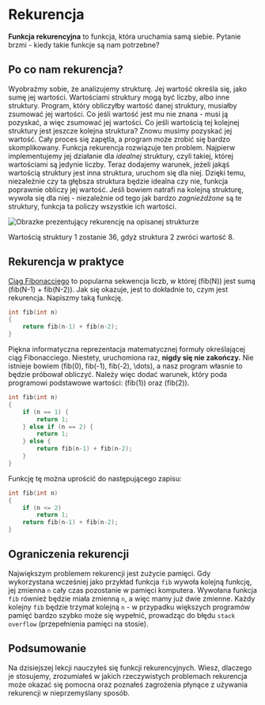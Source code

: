 # Rekurencja

**Funkcja rekurencyjna** to funkcja, która uruchamia samą siebie. Pytanie brzmi - kiedy takie funkcje są nam potrzebne?

## Po co nam rekurencja?

Wyobraźmy sobie, że analizujemy strukturę. Jej wartość określa się, jako sumę jej wartości. Wartościami struktury mogą być
liczby, albo inne struktury. Program, który obliczyłby wartość danej struktury, musiałby zsumować jej wartości. Co
jeśli wartość jest mu nie znana - musi ją pozyskać, a więc zsumować jej wartości. Co jeśli wartością tej kolejnej struktury
jest jeszcze kolejna struktura? Znowu musimy pozyskać jej wartość. Cały proces się zapętla, a program może zrobić się bardzo
skomplikowany. Funkcja rekurencja rozwiązuje ten problem. Najpierw implementujemy jej działanie dla *idealnej* struktury,
czyli takiej, której wartościami są jedynie liczby. Teraz dodajemy warunek, jeżeli jakąś wartością struktury jest inna
struktura, uruchom się dla niej. Dzięki temu, niezależnie czy ta głębsza struktura będzie idealna czy nie, funkcja
poprawnie obliczy jej wartość. Jeśli bowiem natrafi na kolejną strukturę, wywoła się dla niej - niezależnie od tego jak bardzo
*zagnieżdżone* są te struktury, funkcja ta policzy wszystkie ich wartości. 

![Obrazke prezentujący rekurencję na opisanej strukturze](./rekurencja-obrazek.png)

Wartością struktury 1 zostanie 36, gdyż struktura 2 zwróci wartość 8.

## Rekurencja w praktyce

<a href="https://pl.wikipedia.org/wiki/Ci%C4%85g_Fibonacciego" target="_blank">Ciąg Fibonacciego</a> to popularna sekwencja
liczb, w której \(fib(N)\) jest sumą \(fib(N-1) + fib(N-2)\). Jak się okazuje, jest to dokładnie to, czym jest
rekurencja. Napiszmy taką funkcję.

```cpp
int fib(int n)
{
	return fib(n-1) + fib(n-2);
}
```

Piękna informatyczna reprezentacja matematycznej formuły określającej ciąg Fibonacciego. Niestety, uruchomiona raz,
**nigdy się nie zakończy.** Nie istnieje bowiem \(fib(0), fib(-1), fib(-2), \dots\), a nasz program własnie to będzie
próbował obliczyć. Należy więc dodać warunek, który poda programowi podstawowe wartości: \(fib(1)\) oraz \(fib(2)\).

```cpp
int fib(int n)
{
	if (n == 1) {
		return 1;
	} else if (n == 2) {
		return 1;
	} else {
		return fib(n-1) + fib(n-2);
	}
}
```

Funkcję tę można uprościć do następującego zapisu:

```cpp
int fib(int n)
{
	if (n <= 2)
		return 1;
	return fib(n-1) + fib(n-2);
}
```

## Ograniczenia rekurencji

Największym problemem rekurencji jest zużycie pamięci. Gdy wykorzystana wcześniej jako przykład funkcja `fib` wywoła kolejną
funkcję, jej zmienna `n` cały czas pozostanie w pamięci komputera. Wywołana funkcja `fib` również będzie miała zmienną `n`,
a więc mamy już dwie zmienne. Każdy kolejny `fib` będzie trzymał kolejną `n` - w przypadku większych programów pamięć bardzo
szybko może się wypełnić, prowadząc do błędu `stack overflow` (przepełnienia pamięci na stosie).

## Podsumowanie

Na dzisiejszej lekcji nauczyłeś się funkcji rekurencyjnych. Wiesz, dlaczego je stosujemy, zrozumiałeś w jakich rzeczywistych
problemach rekurencja może okazać się pomocna oraz poznałeś zagrożenia płynące z używania rekurencji w nieprzemyślany sposób.
